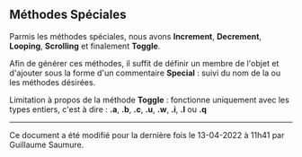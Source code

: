## Méthodes Spéciales ##

Parmis les méthodes spéciales, nous avons **Increment**, **Decrement**, **Looping**, **Scrolling** et finalement **Toggle**. 

Afin de générer ces méthodes, il suffit de définir un membre de l'objet et d'ajouter sous la forme d'un commentaire **Special** : suivi du nom de la ou les méthodes désirées.

Limitation à propos de la méthode **Toggle** : fonctionne uniquement avec les types entiers, c'est à dire : **.a**, **.b**, **.c**, **.u**, **.w**, **.i**, **.l** ou **.q**

--------------------------------------------------------------------------------------------

Ce document a été modifié pour la dernière fois le 13-04-2022 à 11h41 par Guillaume Saumure. 














